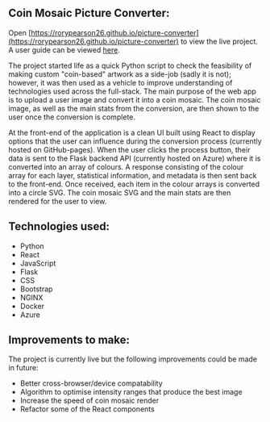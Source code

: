 ## Coin Mosaic Picture Converter:

Open [https://rorypearson26.github.io/picture-converter](https://rorypearson26.github.io/picture-converter) to view the live project. A user guide can be viewed [here](https://rorypearson26.github.io/picture-converter/#/about).

The project started life as a quick Python script to check the feasibility of making custom "coin-based" artwork as a side-job (sadly it is not); however, it was then used as a vehicle to improve understanding of technologies used across the full-stack. The main purpose of the web app is to upload a user image and convert it into a coin mosaic. The coin mosaic image, as well as the main stats from the conversion, are then shown to the user once the conversion is complete.

At the front-end of the application is a clean UI built using React to display options that the user can influence during the conversion process (currently hosted on GitHub-pages). When the user clicks the process button, their data is sent to the Flask backend API (currently hosted on Azure) where it is converted into an array of colours. A response consisting of the colour array for each layer, statistical information, and metadata is then sent back to the front-end. Once received, each item in the colour arrays is converted into a circle SVG. The coin mosaic SVG and the main stats are then rendered for the user to view.

## Technologies used:

- Python
- React
- JavaScript
- Flask
- CSS
- Bootstrap
- NGINX
- Docker
- Azure

## Improvements to make:

The project is currently live but the following improvements could be made in future:

- Better cross-browser/device compatability
- Algorithm to optimise intensity ranges that produce the best image
- Increase the speed of coin mosaic render
- Refactor some of the React components
